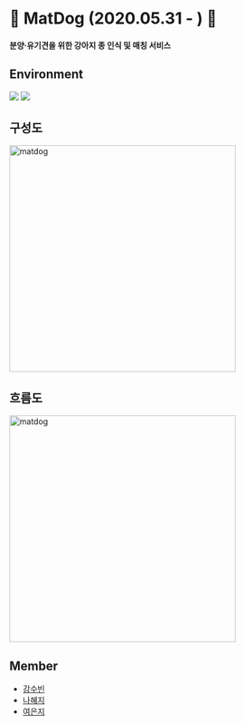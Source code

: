 #  🐶 MatDog (2020.05.31 - ) 🐶
#### 분양·유기견을 위한 강아지 종 인식 및 매칭 서비스

## Environment
![](https://img.shields.io/badge/Android-29-green) ![](https://img.shields.io/badge/Kotlin-1.3.41-orange)

## 구성도
<img width="400" alt="matdog" src="https://user-images.githubusercontent.com/57608585/89705609-bbab2280-d999-11ea-9002-2bc2d2a98316.png">

## 흐름도
<img width="400" alt="matdog" src="https://user-images.githubusercontent.com/57608585/89750088-6ee45a80-db05-11ea-974f-b1ebd14318c5.PNG">

## Member
- [강수빈](https://github.com/ksb0511)
- [나혜지](https://github.com/nhj7911)
- [여은지](https://github.com/eunnj)


